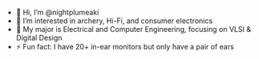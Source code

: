 - 👋 Hi, I’m @nightplumeaki
- 👀 I’m interested in archery, Hi-Fi, and consumer electronics
- 🌱 My major is Electrical and Computer Engineering, focusing on VLSI & Digital Design
- ⚡ Fun fact: I have 20+ in-ear monitors but only have a pair of ears

<!---
nightplumeaki/nightplumeaki is a ✨ special ✨ repository because its `README.md` (this file) appears on your GitHub profile.
You can click the Preview link to take a look at your changes.
--->
